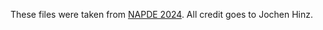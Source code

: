 These files were taken from [NAPDE 2024](https://github.com/JochenHinz/NAPDE_2024). All credit goes to Jochen Hinz.